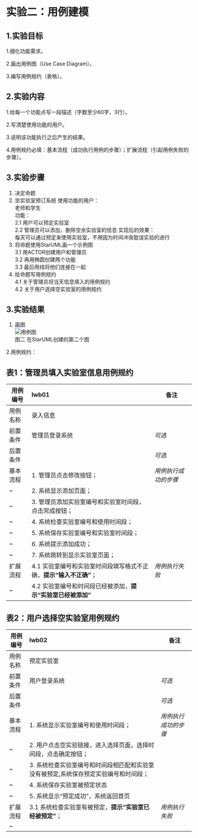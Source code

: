 # 实验二：用例建模

## 1.实验目标
1.细化功能需求。

2.画出用例图（Use Case Diagram）。

3.编写用例规约（表格）。

## 2.实验内容
1.给每一个功能点写一段描述（字数至少60字，3行）。

2.写清楚使用功能的用户。

3.说明该功能执行之后产生的结果。

4.用例规约必填：基本流程（成功执行用例的步骤）；扩展流程（引起用例失败的步骤）。

## 3.实验步骤
1. 决定命题  
2. 空实验室预订系统 
    使用功能的用户：  
    老师和学生  
    功能：  
    2.1 用户可以预定实验室  
    2.2 管理员可以添加，删除空余实验室的信息
    实现后的效果：  
    每天可以通过预定来使用实验室，不用因为时间冲突耽误实验的进行  
3. 将命题使用StarUML画一个示例图  
    3.1 用ACTOR创建用户和管理员  
    3.2 再用椭圆创建两个功能  
    3.3 最后用线将他们连接在一起  
4. 给命题写用例规约  
    4.1 关于管理员将当天信息填入的用例规约  
    4.2 关于用户选择空实验室的用例规约  

## 3.实验结果
1. 画图  
![用例图](./空实验室预订系统.jpg)  
图二 在StarUML创建的第二个图

2.用例规约：

## 表1：管理员填入实验室信息用例规约  

用例编号  | lwb01 | 备注  
-|:-|-  
用例名称  | 录入信息  |   
前置条件  | 管理员登录系统    | *可选*   
后置条件  |      | *可选*   
基本流程  | 1. 管理员点击修改按钮；  |*用例执行成功的步骤*    
~| 2. 系统显示添加页面；  |   
~| 3. 管理员添加实验室编号和实验室时间段，点击完成按钮；  |   
~| 4. 系统检查实验室编号和使用时间段；  |   
~| 5. 系统保存实验室编号和实验室时间段；   |  
~| 6. 系统提示添加成功；   |   
~| 7. 系统跳转到显示实验室页面；   |    
扩展流程  | 4.1 实验室编号和实验室时间段填写格式不正确，**提示“输入不正确”**；  |*用例执行失败*    
~| 4.2 实验室编号和时间段已经被添加，**提示“实验室已经被添加”** | 

## 表2：用户选择空实验室用例规约  

用例编号  | lwb02 | 备注  
-|:-|-  
用例名称  | 预定实验室  |   
前置条件  | 用户登录系统    | *可选*   
后置条件  |      | *可选*   
基本流程  | 1. 系统显示实验室编号和使用时间段；  |*用例执行成功的步骤*    
~| 2. 用户点击空实验链接，进入选择页面，选择时间段，点击确定按钮；  |   
~| 3. 系统检查实验室编号和时间段相匹配和实验室没有被预定,系统保存预定实验编号和时间段；  |   
~| 4. 系统保存实验室被预定状态  |   
~| 5. 系统显示“预定成功”，系统返回首页  |  
扩展流程  | 3.1 系统检查实验室有被预定，**提示“实验室已经被预定”**；  |*用例执行失败*    
~|  |  

